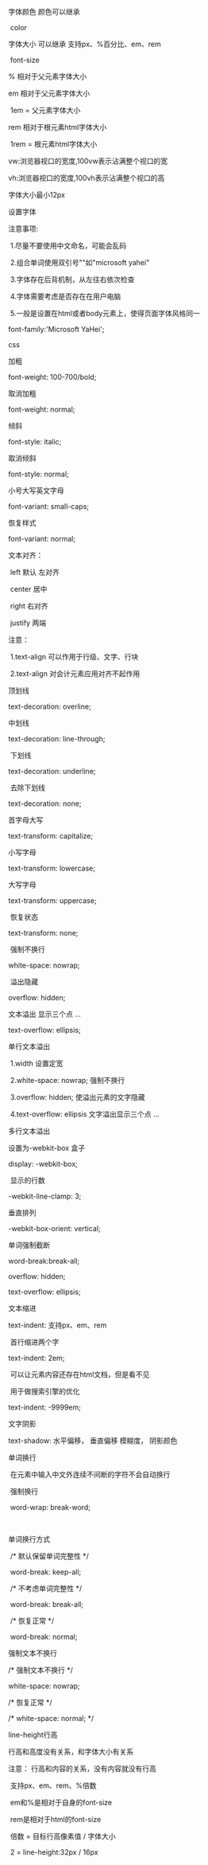  字体颜色 颜色可以继承

​	color



 字体大小 可以继承  支持px、%百分比、em、rem

​	font-size

% 相对于父元素字体大小

em 相对于父元素字体大小

​     1em = 父元素字体大小

rem 相对于根元素html字体大小

​      1rem = 根元素html字体大小

 vw:浏览器视口的宽度,100vw表示沾满整个视口的宽

 vh:浏览器视口的宽度,100vh表示沾满整个视口的高



字体大小最小12px



设置字体 

   注意事项:

​    1.尽量不要使用中文命名，可能会乱码

​    2.组合单词使用双引号""如"microsoft yahei"

​    3.字体存在后背机制，从左往右依次检查

​    4.字体需要考虑是否存在在用户电脑

​    5.一般是设置在html或者body元素上，使得页面字体风格同一

font-family:'Microsoft YaHei';

css

加粗

font-weight: 100-700/bold;

取消加粗

font-weight: normal;

倾斜

font-style: italic;

取消倾斜

font-style: normal;

小号大写英文字母

font-variant: small-caps;

恢复样式

font-variant: normal;

 文本对齐：

​     left   默认 左对齐 

​     center     居中

​     right     右对齐

​     justify    两端



   注意： 

​      1.text-align 可以作用于行级、文字、行块

​      2.text-align 对会计元素应用对齐不起作用



   顶划线 

   text-decoration: overline;

   中划线 

   text-decoration: line-through;

​    下划线 

   text-decoration: underline;

​    去除下划线 

   text-decoration: none;

   首字母大写 

   text-transform: capitalize;

   小写字母 

   text-transform: lowercase;

   大写字母 

   text-transform: uppercase;

​    恢复状态 

   text-transform: none;

​    强制不换行 

   white-space: nowrap;

​    溢出隐藏 

   overflow: hidden;

   文本溢出 显示三个点 ... 

   text-overflow: ellipsis;

单行文本溢出

​    1.width           设置定宽

​    2.white-space: nowrap;    强制不换行

​    3.overflow: hidden;     使溢出元素的文字隐藏

​    4.text-overflow: ellipsis  文字溢出显示三个点 ...

多行文本溢出

   设置为-webkit-box 盒子 

   display: -webkit-box;

​    显示的行数 

   -webkit-line-clamp: 3;

   垂直排列 

   -webkit-box-orient: vertical;

   单词强制截断 

   word-break:break-all;

   overflow: hidden;

   text-overflow: ellipsis;

文本缩进

 text-indent: 支持px、em、rem

​    首行缩进两个字 

   text-indent: 2em;

​     可以让元素内容还存在html文档，但是看不见

​     用于做搜索引擎的优化

   text-indent: -9999em;



文字阴影

 text-shadow: 水平偏移， 垂直偏移  模糊度， 阴影颜色

单词换行

​     在元素中输入中文外连续不间断的字符不会自动换行

​     强制换行 

​    word-wrap: break-word;

​     

单词换行方式  

​	 /* 默认保留单词完整性 */

​    word-break: keep-all;

​    /* 不考虑单词完整性 */

​    word-break: break-all;

​    /* 恢复正常 */

​    word-break: normal;



强制文本不换行

   /* 强制文本不换行 */

   white-space: nowrap;

   /* 恢复正常 */

   /* white-space: normal; */



line-height行高 

   行高和高度没有关系，和字体大小有关系

   注意： 行高和内容的关系，没有内容就没有行高

​      支持px、em、rem、%倍数

​       em和%是相对于自身的font-size

​       rem是相对于html的font-size

​       倍数 = 目标行高像素值 / 字体大小

​         2 =  line-height:32px / 16px